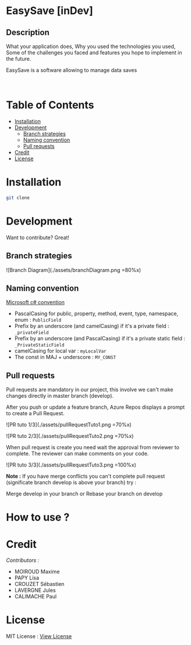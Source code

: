# EasySave [inDev]

## Description

What your application does,
Why you used the technologies you used,
Some of the challenges you faced and features you hope to implement in the future.

EasySave is a software allowing to manage data saves

&nbsp;

# Table of Contents
  - [Installation](#installation)
  - [Development](#development)
    - [Branch strategies](#branch-strategies)
    - [Naming convention](#naming-convention)
    - [Pull requests](#pull-requests)
  - [Credit](#credit)
  - [License](#license)

# Installation 

```bash
git clone
```

# Development
Want to contribute? Great!
## Branch strategies
![Branch Diagram](./assets/branchDiagram.png =80%x)

## Naming convention
[Microsoft c# convention](https://docs.microsoft.com/fr-fr/dotnet/csharp/fundamentals/coding-style/coding-conventions)

- PascalCasing for public, property, method, event, type, namespace, enum : `PublicField`
- Prefix by an underscore (and camelCasing) if it's a private field : `_privateField` 
- Prefix by an underscore (and PascalCasing) if it's a private static field : `_PrivateStaticField`
- camelCasing for local var : `myLocalVar`
- The const in MAJ + underscore : `MY_CONST`

## Pull requests
Pull requests are mandatory in our project, this involve we can't make changes directly in master branch (develop).

After you push or update a feature branch, Azure Repos displays a prompt to create a Pull Request.

![PR tuto 1/3](./assets/pullRequestTuto1.png =70%x)

![PR tuto 2/3](./assets/pullRequestTuto2.png =70%x)

When pull request is create you need wait the approval from reviewer to complete.
The reviewer can make comments on your code.

![PR tuto 3/3](./assets/pullRequestTuto3.png =100%x)

**Note :** If you have merge conflicts you can't complete pull request (significate branch develop is above your branch) try :

Merge develop in your branch or Rebase your branch on develop
# How to use ?

# Credit

_Contributors :_
  - MOIROUD Maxime
  - PAPY Lisa
  - CROUZET Sébastien
  - LAVERGNE Jules
  - CALIMACHE Paul
  
# License
MIT License : [View License](https://choosealicense.com/licenses/mit/)